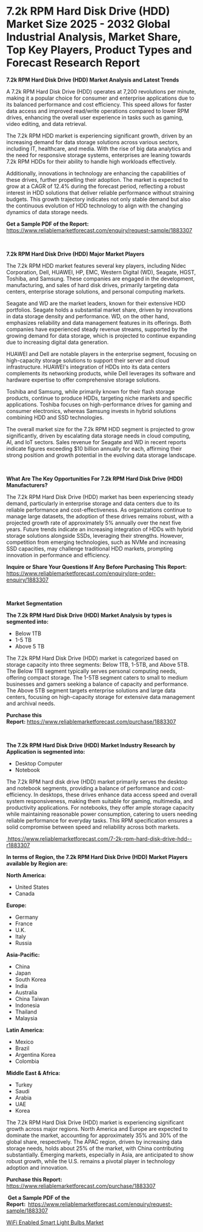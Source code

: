<p><h1>7.2k RPM Hard Disk Drive (HDD) Market Size 2025 - 2032 Global Industrial Analysis, Market Share, Top Key Players, Product Types and Forecast Research Report</h1></p><p><strong>7.2k RPM Hard Disk Drive (HDD) Market Analysis and Latest Trends</strong></p>
<p><p>A 7.2k RPM Hard Disk Drive (HDD) operates at 7,200 revolutions per minute, making it a popular choice for consumer and enterprise applications due to its balanced performance and cost efficiency. This speed allows for faster data access and improved read/write operations compared to lower RPM drives, enhancing the overall user experience in tasks such as gaming, video editing, and data retrieval.</p><p>The 7.2k RPM HDD market is experiencing significant growth, driven by an increasing demand for data storage solutions across various sectors, including IT, healthcare, and media. With the rise of big data analytics and the need for responsive storage systems, enterprises are leaning towards 7.2k RPM HDDs for their ability to handle high workloads effectively.</p><p>Additionally, innovations in technology are enhancing the capabilities of these drives, further propelling their adoption. The market is expected to grow at a CAGR of 12.4% during the forecast period, reflecting a robust interest in HDD solutions that deliver reliable performance without straining budgets. This growth trajectory indicates not only stable demand but also the continuous evolution of HDD technology to align with the changing dynamics of data storage needs.</p></p>
<p><strong>Get a Sample PDF of the Report:&nbsp;</strong> <a href="https://www.reliablemarketforecast.com/enquiry/request-sample/1883307?utm_campaign=2300&utm_medium=2&utm_source=Github&utm_content=ia&utm_term=07042025&utm_id=72k-rpm-hard-disk-drive-hdd">https://www.reliablemarketforecast.com/enquiry/request-sample/1883307</a></p>
<p>&nbsp;</p>
<p><strong>7.2k RPM Hard Disk Drive (HDD) Major Market Players</strong></p>
<p><p>The 7.2k RPM HDD market features several key players, including Nidec Corporation, Dell, HUAWEI, HP, EMC, Western Digital (WD), Seagate, HGST, Toshiba, and Samsung. These companies are engaged in the development, manufacturing, and sales of hard disk drives, primarily targeting data centers, enterprise storage solutions, and personal computing markets.</p><p>Seagate and WD are the market leaders, known for their extensive HDD portfolios. Seagate holds a substantial market share, driven by innovations in data storage density and performance. WD, on the other hand, emphasizes reliability and data management features in its offerings. Both companies have experienced steady revenue streams, supported by the growing demand for data storage, which is projected to continue expanding due to increasing digital data generation.</p><p>HUAWEI and Dell are notable players in the enterprise segment, focusing on high-capacity storage solutions to support their server and cloud infrastructure. HUAWEI's integration of HDDs into its data centers complements its networking products, while Dell leverages its software and hardware expertise to offer comprehensive storage solutions.</p><p>Toshiba and Samsung, while primarily known for their flash storage products, continue to produce HDDs, targeting niche markets and specific applications. Toshiba focuses on high-performance drives for gaming and consumer electronics, whereas Samsung invests in hybrid solutions combining HDD and SSD technologies.</p><p>The overall market size for the 7.2k RPM HDD segment is projected to grow significantly, driven by escalating data storage needs in cloud computing, AI, and IoT sectors. Sales revenue for Seagate and WD in recent reports indicate figures exceeding $10 billion annually for each, affirming their strong position and growth potential in the evolving data storage landscape.</p></p>
<p>&nbsp;</p>
<p><strong>What Are The Key Opportunities For 7.2k RPM Hard Disk Drive (HDD) Manufacturers?</strong></p>
<p><p>The 7.2k RPM Hard Disk Drive (HDD) market has been experiencing steady demand, particularly in enterprise storage and data centers due to its reliable performance and cost-effectiveness. As organizations continue to manage large datasets, the adoption of these drives remains robust, with a projected growth rate of approximately 5% annually over the next five years. Future trends indicate an increasing integration of HDDs with hybrid storage solutions alongside SSDs, leveraging their strengths. However, competition from emerging technologies, such as NVMe and increasing SSD capacities, may challenge traditional HDD markets, prompting innovation in performance and efficiency.</p></p>
<p><strong>Inquire or Share Your Questions If Any Before Purchasing This Report:</strong> <a href="https://www.reliablemarketforecast.com/enquiry/pre-order-enquiry/1883307?utm_campaign=2300&utm_medium=2&utm_source=Github&utm_content=ia&utm_term=07042025&utm_id=72k-rpm-hard-disk-drive-hdd">https://www.reliablemarketforecast.com/enquiry/pre-order-enquiry/1883307</a></p>
<p>&nbsp;</p>
<p><strong>Market Segmentation</strong></p>
<p><strong>The 7.2k RPM Hard Disk Drive (HDD) Market Analysis by types is segmented into:</strong></p>
<p><ul><li>Below 1TB</li><li>1-5 TB</li><li>Above 5 TB</li></ul></p>
<p><p>The 7.2k RPM Hard Disk Drive (HDD) market is categorized based on storage capacity into three segments: Below 1TB, 1-5TB, and Above 5TB. The Below 1TB segment typically serves personal computing needs, offering compact storage. The 1-5TB segment caters to small to medium businesses and gamers seeking a balance of capacity and performance. The Above 5TB segment targets enterprise solutions and large data centers, focusing on high-capacity storage for extensive data management and archival needs.</p></p>
<p><strong>Purchase this Report:&nbsp;</strong><a href="https://www.reliablemarketforecast.com/purchase/1883307?utm_campaign=2300&utm_medium=2&utm_source=Github&utm_content=ia&utm_term=07042025&utm_id=72k-rpm-hard-disk-drive-hdd">https://www.reliablemarketforecast.com/purchase/1883307</a></p>
<p>&nbsp;</p>
<p><strong>The 7.2k RPM Hard Disk Drive (HDD) Market Industry Research by Application is segmented into:</strong></p>
<p><ul><li>Desktop Computer</li><li>Notebook</li></ul></p>
<p><p>The 7.2k RPM hard disk drive (HDD) market primarily serves the desktop and notebook segments, providing a balance of performance and cost-efficiency. In desktops, these drives enhance data access speed and overall system responsiveness, making them suitable for gaming, multimedia, and productivity applications. For notebooks, they offer ample storage capacity while maintaining reasonable power consumption, catering to users needing reliable performance for everyday tasks. This RPM specification ensures a solid compromise between speed and reliability across both markets.</p></p>
<p><a href="https://www.reliablemarketforecast.com/7-2k-rpm-hard-disk-drive-hdd--r1883307?utm_campaign=2300&utm_medium=2&utm_source=Github&utm_content=ia&utm_term=07042025&utm_id=72k-rpm-hard-disk-drive-hdd">&nbsp;https://www.reliablemarketforecast.com/7-2k-rpm-hard-disk-drive-hdd--r1883307</a></p>
<p><strong>In terms of Region, the 7.2k RPM Hard Disk Drive (HDD) Market Players available by Region are:</strong></p>
<p>
    <p> <strong> North America: </strong>
        <ul>
            <li>United States</li>
            <li>Canada</li>
        </ul>
        </p> 
    <p> <strong> Europe: </strong>
        <ul>
            <li>Germany</li>
            <li>France</li>
            <li>U.K.</li>
            <li>Italy</li>
            <li>Russia</li>
        </ul>
        </p> 
    <p> <strong> Asia-Pacific: </strong>
        <ul>
            <li>China</li>
            <li>Japan</li>
            <li>South Korea</li>
            <li>India</li>
            <li>Australia</li>
            <li>China Taiwan</li>
            <li>Indonesia</li>
            <li>Thailand</li>
            <li>Malaysia</li>
        </ul>
        </p> 
    <p> <strong> Latin America: </strong>
        <ul>
            <li>Mexico</li>
            <li>Brazil</li>
            <li>Argentina Korea</li>
            <li>Colombia</li>
        </ul>
        </p> 
    <p> <strong> Middle East & Africa: </strong>
        <ul>
            <li>Turkey</li>
            <li>Saudi</li>
            <li>Arabia</li>
            <li>UAE</li>
            <li>Korea</li>
        </ul>
    </p>
    </p>
<p><p>The 7.2k RPM Hard Disk Drive (HDD) market is experiencing significant growth across major regions. North America and Europe are expected to dominate the market, accounting for approximately 35% and 30% of the global share, respectively. The APAC region, driven by increasing data storage needs, holds about 25% of the market, with China contributing substantially. Emerging markets, especially in Asia, are anticipated to show robust growth, while the U.S. remains a pivotal player in technology adoption and innovation.</p></p>
<p><strong>Purchase this Report: </strong><a href="https://www.reliablemarketforecast.com/purchase/1883307?utm_campaign=2300&utm_medium=2&utm_source=Github&utm_content=ia&utm_term=07042025&utm_id=72k-rpm-hard-disk-drive-hdd">https://www.reliablemarketforecast.com/purchase/1883307</a></p>
<p>&nbsp;<strong>Get a Sample PDF of the Report:&nbsp;&nbsp;</strong><a href="https://www.reliablemarketforecast.com/enquiry/request-sample/1883307?utm_campaign=2300&utm_medium=2&utm_source=Github&utm_content=ia&utm_term=07042025&utm_id=72k-rpm-hard-disk-drive-hdd">https://www.reliablemarketforecast.com/enquiry/request-sample/1883307</a></p>
<p><strong></strong></p>
<p><p><a href="https://github.com/abbislposival/Market-Research-Report-List-2/blob/main/wifi-enabled-smart-light-bulbs-market.md?utm_campaign=2300&utm_medium=2&utm_source=Github&utm_content=ia&utm_term=07042025&utm_id=72k-rpm-hard-disk-drive-hdd">WiFi Enabled Smart Light Bulbs Market</a></p></p>